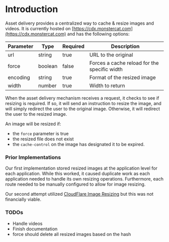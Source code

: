 # Introduction

Asset delivery provides a centralized way to cache & resize images and videos. It is currently hosted on [https://cdx.monstercat.com](https://cdx.monstercat.com) and has the following options:&#x20;

<table><thead><tr><th>Parameter</th><th>Type</th><th data-type="checkbox">Required</th><th>Description</th></tr></thead><tbody><tr><td>url</td><td>string</td><td>true</td><td>URL to the original</td></tr><tr><td>force</td><td>boolean</td><td>false</td><td>Forces a cache reload for the specific width</td></tr><tr><td>encoding</td><td>string</td><td>true</td><td>Format of the resized image </td></tr><tr><td>width</td><td>number</td><td>true</td><td>Width to return</td></tr></tbody></table>



When the asset delivery mechanism receives a request, it checks to see if resizing is required. If so, it will send an instruction to resize the image, and will simply redirect the user to the original image. Otherwise, it will redirect the user to the resized image.&#x20;

An image will be resized if:&#x20;

* the `force` parameter is true&#x20;
* the resized file does not exist&#x20;
* the `cache-control` on the image has designated it to be expired.&#x20;

### Prior Implementations&#x20;

Our first implementation stored resized images at the application level for each application. While this worked, it caused duplicate work as each application needed to handle its own resizing operations. Furthermore, each route needed to be manually configured to allow for image resizing.&#x20;

Our second attempt utilized [CloudFlare Image Resizing](https://developers.cloudflare.com/images/image-resizing) but this was not financially viable.&#x20;

### TODOs

* Handle videos&#x20;
* Finish documentation&#x20;
* force should delete all resized images based on the hash&#x20;
